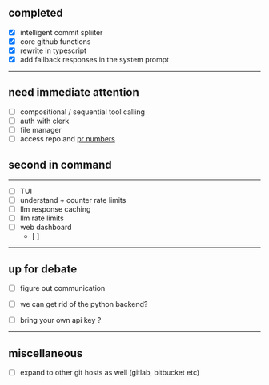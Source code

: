 
## completed

- [x] intelligent commit spliiter
- [x] core github functions
- [x] rewrite in typescript
- [x] add fallback responses in the system prompt 

---

## need immediate attention

- [ ] compositional / sequential tool calling
- [ ] auth with clerk
- [ ] file manager
- [ ] access repo and [pr numbers](issues.md)

## second in command
---
 
- [ ] TUI 
- [ ] understand + counter rate limits 
- [ ] llm response caching
- [ ] llm rate limits
- [ ] web dashboard
    - [ ]  

---
## up for debate

- [ ] figure out communication 
- [ ] we can get rid of the python backend?
- [ ] bring  your own api key ? 


---

## miscellaneous


- [ ] expand to other git hosts as well (gitlab, bitbucket etc)


